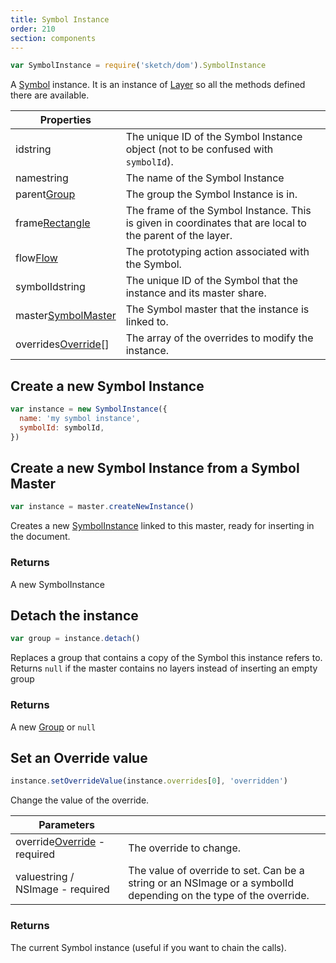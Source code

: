 ```yaml
---
title: Symbol Instance
order: 210
section: components
---
```


```javascript
var SymbolInstance = require('sketch/dom').SymbolInstance
```

A [Symbol](https://www.sketchapp.com/docs/symbols/) instance. It is an instance of [Layer](#layer) so all the methods defined there are available.

| Properties                                                            |                                                                                                           |
| --------------------------------------------------------------------- | --------------------------------------------------------------------------------------------------------- |
| id<span class="arg-type">string</span>                                | The unique ID of the Symbol Instance object (not to be confused with `symbolId`).                         |
| name<span class="arg-type">string</span>                              | The name of the Symbol Instance                                                                           |
| parent<span class="arg-type">[Group](#group)</span>                   | The group the Symbol Instance is in.                                                                      |
| frame<span class="arg-type">[Rectangle](#rectangle) </span>           | The frame of the Symbol Instance. This is given in coordinates that are local to the parent of the layer. |
| flow<span class="arg-type">[Flow](#flow)</span>                       | The prototyping action associated with the Symbol.                                                        |
| symbolId<span class="arg-type">string</span>                          | The unique ID of the Symbol that the instance and its master share.                                       |
| master<span class="arg-type">[SymbolMaster](#symbol-master)</span>    | The Symbol master that the instance is linked to.                                                         |
| overrides<span class="arg-type">[Override](#symbol-override)[]</span> | The array of the overrides to modify the instance.                                                        |

## Create a new Symbol Instance

```javascript
var instance = new SymbolInstance({
  name: 'my symbol instance',
  symbolId: symbolId,
})
```

## Create a new Symbol Instance from a Symbol Master

```javascript
var instance = master.createNewInstance()
```

Creates a new [SymbolInstance](#symbol-instance) linked to this master, ready for inserting in the document.

### Returns

A new SymbolInstance

## Detach the instance

```javascript
var group = instance.detach()
```

Replaces a group that contains a copy of the Symbol this instance refers to. Returns `null` if the master contains no layers instead of inserting an empty group

### Returns

A new [Group](#group) or `null`

## Set an Override value

```javascript
instance.setOverrideValue(instance.overrides[0], 'overridden')
```

Change the value of the override.

| Parameters                                                                    |                                                                                                                  |
| ----------------------------------------------------------------------------- | ---------------------------------------------------------------------------------------------------------------- |
| override<span class="arg-type">[Override](#symbol-override) - required</span> | The override to change.                                                                                          |
| value<span class="arg-type">string / NSImage - required</span>                | The value of override to set. Can be a string or an NSImage or a symbolId depending on the type of the override. |

### Returns

The current Symbol instance (useful if you want to chain the calls).
